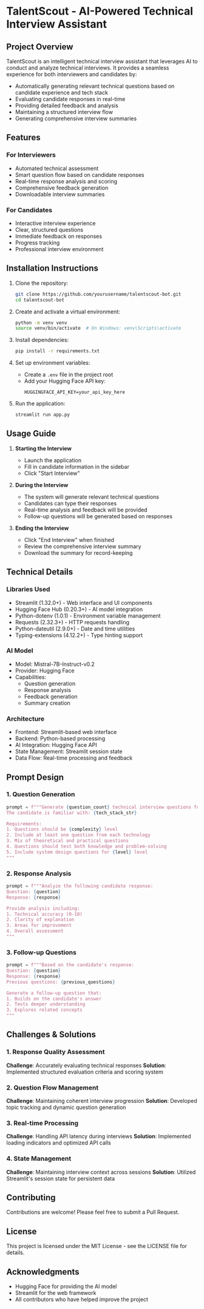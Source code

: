 # TalentScout - AI-Powered Technical Interview Assistant

## Project Overview

TalentScout is an intelligent technical interview assistant that leverages AI to conduct and analyze technical interviews. It provides a seamless experience for both interviewers and candidates by:

- Automatically generating relevant technical questions based on candidate experience and tech stack
- Evaluating candidate responses in real-time
- Providing detailed feedback and analysis
- Maintaining a structured interview flow
- Generating comprehensive interview summaries

## Features

### For Interviewers
- Automated technical assessment
- Smart question flow based on candidate responses
- Real-time response analysis and scoring
- Comprehensive feedback generation
- Downloadable interview summaries

### For Candidates
- Interactive interview experience
- Clear, structured questions
- Immediate feedback on responses
- Progress tracking
- Professional interview environment

## Installation Instructions

1. Clone the repository:
   ```bash
   git clone https://github.com/yourusername/talentscout-bot.git
   cd talentscout-bot
   ```

2. Create and activate a virtual environment:
   ```bash
   python -m venv venv
   source venv/bin/activate  # On Windows: venv\Scripts\activate
   ```

3. Install dependencies:
   ```bash
   pip install -r requirements.txt
   ```

4. Set up environment variables:
   - Create a `.env` file in the project root
   - Add your Hugging Face API key:
     ```
     HUGGINGFACE_API_KEY=your_api_key_here
     ```

5. Run the application:
   ```bash
   streamlit run app.py
   ```

## Usage Guide

1. **Starting the Interview**
   - Launch the application
   - Fill in candidate information in the sidebar
   - Click "Start Interview"

2. **During the Interview**
   - The system will generate relevant technical questions
   - Candidates can type their responses
   - Real-time analysis and feedback will be provided
   - Follow-up questions will be generated based on responses

3. **Ending the Interview**
   - Click "End Interview" when finished
   - Review the comprehensive interview summary
   - Download the summary for record-keeping

## Technical Details

### Libraries Used
- Streamlit (1.32.0+) - Web interface and UI components
- Hugging Face Hub (0.20.3+) - AI model integration
- Python-dotenv (1.0.1) - Environment variable management
- Requests (2.32.3+) - HTTP requests handling
- Python-dateutil (2.9.0+) - Date and time utilities
- Typing-extensions (4.12.2+) - Type hinting support

### AI Model
- Model: Mistral-7B-Instruct-v0.2
- Provider: Hugging Face
- Capabilities:
  - Question generation
  - Response analysis
  - Feedback generation
  - Summary creation

### Architecture
- Frontend: Streamlit-based web interface
- Backend: Python-based processing
- AI Integration: Hugging Face API
- State Management: Streamlit session state
- Data Flow: Real-time processing and feedback

## Prompt Design

### 1. Question Generation
```python
prompt = f"""Generate {question_count} technical interview questions for a {level} developer with {experience} years of experience.
The candidate is familiar with: {tech_stack_str}

Requirements:
1. Questions should be {complexity} level
2. Include at least one question from each technology
3. Mix of theoretical and practical questions
4. Questions should test both knowledge and problem-solving
5. Include system design questions for {level} level
"""
```

### 2. Response Analysis
```python
prompt = f"""Analyze the following candidate response:
Question: {question}
Response: {response}

Provide analysis including:
1. Technical accuracy (0-10)
2. Clarity of explanation
3. Areas for improvement
4. Overall assessment
"""
```

### 3. Follow-up Questions
```python
prompt = f"""Based on the candidate's response:
Question: {question}
Response: {response}
Previous questions: {previous_questions}

Generate a follow-up question that:
1. Builds on the candidate's answer
2. Tests deeper understanding
3. Explores related concepts
"""
```

## Challenges & Solutions

### 1. Response Quality Assessment
**Challenge**: Accurately evaluating technical responses
**Solution**: Implemented structured evaluation criteria and scoring system

### 2. Question Flow Management
**Challenge**: Maintaining coherent interview progression
**Solution**: Developed topic tracking and dynamic question generation

### 3. Real-time Processing
**Challenge**: Handling API latency during interviews
**Solution**: Implemented loading indicators and optimized API calls

### 4. State Management
**Challenge**: Maintaining interview context across sessions
**Solution**: Utilized Streamlit's session state for persistent data

## Contributing

Contributions are welcome! Please feel free to submit a Pull Request.

## License

This project is licensed under the MIT License - see the LICENSE file for details.

## Acknowledgments

- Hugging Face for providing the AI model
- Streamlit for the web framework
- All contributors who have helped improve the project